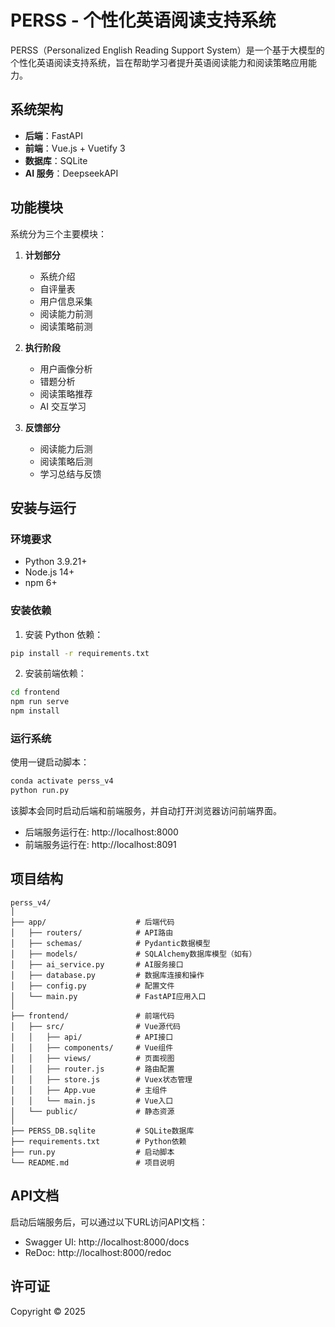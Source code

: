 # PERSS - 个性化英语阅读支持系统

PERSS（Personalized English Reading Support System）是一个基于大模型的个性化英语阅读支持系统，旨在帮助学习者提升英语阅读能力和阅读策略应用能力。

## 系统架构

- **后端**：FastAPI
- **前端**：Vue.js + Vuetify 3
- **数据库**：SQLite
- **AI 服务**：DeepseekAPI

## 功能模块

系统分为三个主要模块：

1. **计划部分**
   - 系统介绍
   - 自评量表
   - 用户信息采集
   - 阅读能力前测
   - 阅读策略前测

2. **执行阶段**
   - 用户画像分析
   - 错题分析
   - 阅读策略推荐
   - AI 交互学习

3. **反馈部分**
   - 阅读能力后测
   - 阅读策略后测
   - 学习总结与反馈

## 安装与运行

### 环境要求

- Python 3.9.21+
- Node.js 14+
- npm 6+

### 安装依赖

1. 安装 Python 依赖：

```bash
pip install -r requirements.txt
```

2. 安装前端依赖：

```bash
cd frontend
npm run serve
npm install
```

### 运行系统

使用一键启动脚本：

```bash
conda activate perss_v4
python run.py
```

该脚本会同时启动后端和前端服务，并自动打开浏览器访问前端界面。

- 后端服务运行在: http://localhost:8000
- 前端服务运行在: http://localhost:8091

## 项目结构

```
perss_v4/
│
├── app/                    # 后端代码
│   ├── routers/            # API路由
│   ├── schemas/            # Pydantic数据模型
│   ├── models/             # SQLAlchemy数据库模型（如有）
│   ├── ai_service.py       # AI服务接口
│   ├── database.py         # 数据库连接和操作
│   ├── config.py           # 配置文件
│   └── main.py             # FastAPI应用入口
│
├── frontend/               # 前端代码
│   ├── src/                # Vue源代码
│   │   ├── api/            # API接口
│   │   ├── components/     # Vue组件
│   │   ├── views/          # 页面视图
│   │   ├── router.js       # 路由配置
│   │   ├── store.js        # Vuex状态管理
│   │   ├── App.vue         # 主组件
│   │   └── main.js         # Vue入口
│   └── public/             # 静态资源
│
├── PERSS_DB.sqlite         # SQLite数据库
├── requirements.txt        # Python依赖
├── run.py                  # 启动脚本
└── README.md               # 项目说明
```

## API文档

启动后端服务后，可以通过以下URL访问API文档：

- Swagger UI: http://localhost:8000/docs
- ReDoc: http://localhost:8000/redoc

## 许可证

Copyright © 2025